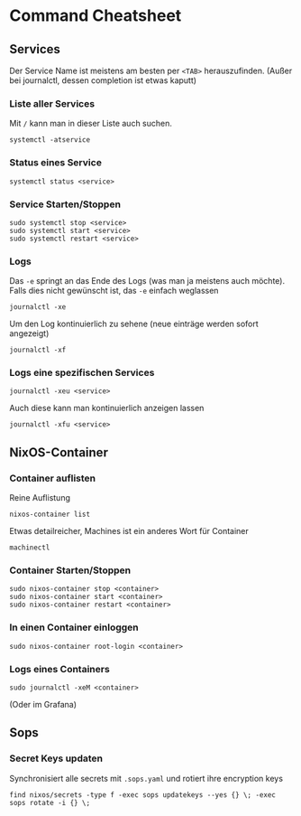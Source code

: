 # Command Cheatsheet

<!-- toc -->

## Services

Der Service Name ist meistens am besten per `<TAB>` herauszufinden. (Außer bei journalctl, dessen completion ist etwas kaputt)

### Liste aller Services

Mit `/` kann man in dieser Liste auch suchen.

```
systemctl -atservice
```

### Status eines Service

```
systemctl status <service>
```

### Service Starten/Stoppen

```
sudo systemctl stop <service>
sudo systemctl start <service>
sudo systemctl restart <service>
```

### Logs

Das `-e` springt an das Ende des Logs (was man ja meistens auch möchte). Falls dies nicht gewünscht ist, das `-e` einfach weglassen

```
journalctl -xe
```

Um den Log kontinuierlich zu sehene (neue einträge werden sofort angezeigt)

```
journalctl -xf
```

### Logs eine spezifischen Services

```
journalctl -xeu <service>
```

Auch diese kann man kontinuierlich anzeigen lassen

```
journalctl -xfu <service>
```

## NixOS-Container

### Container auflisten

Reine Auflistung

```
nixos-container list
```

Etwas detailreicher, Machines ist ein anderes Wort für Container

```
machinectl
```

### Container Starten/Stoppen

```
sudo nixos-container stop <container>
sudo nixos-container start <container>
sudo nixos-container restart <container>
```

### In einen Container einloggen

```
sudo nixos-container root-login <container>
```

### Logs eines Containers

```
sudo journalctl -xeM <container>
```

(Oder im Grafana)

## Sops

### Secret Keys updaten

Synchronisiert alle secrets mit `.sops.yaml` und rotiert ihre encryption keys

```
find nixos/secrets -type f -exec sops updatekeys --yes {} \; -exec sops rotate -i {} \;
```
